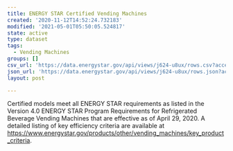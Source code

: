 ```yaml
---
title: ENERGY STAR Certified Vending Machines
created: '2020-11-12T14:52:24.732183'
modified: '2021-05-01T05:50:05.524817'
state: active
type: dataset
tags:
  - Vending Machines
groups: []
csv_url: 'https://data.energystar.gov/api/views/j624-u8ux/rows.csv?accessType=DOWNLOAD'
json_url: 'https://data.energystar.gov/api/views/j624-u8ux/rows.json?accessType=DOWNLOAD'
layout: post

---
```

Certified models meet all ENERGY STAR requirements as listed in the Version 4.0 ENERGY STAR Program Requirements for Refrigerated Beverage Vending Machines that are effective as of April 29, 2020.  A detailed listing of key efficiency criteria are available at https://www.energystar.gov/products/other/vending_machines/key_product_criteria.
